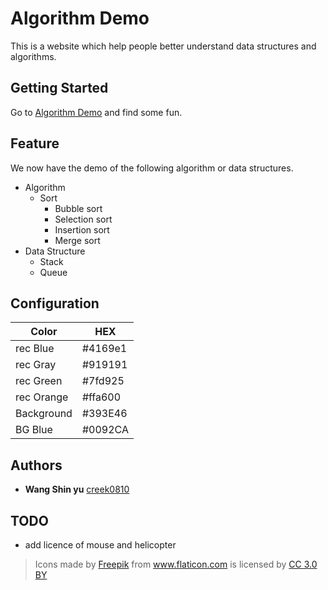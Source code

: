 # Algorithm Demo

This is a website which help people better understand data structures and algorithms.

## Getting Started

Go to [Algorithm Demo](https://creek0810.github.io/algorithm_demo2/) and find some fun.

## Feature

We now have the demo of the following algorithm or data structures.
- Algorithm
  - Sort
    - Bubble sort
    - Selection sort
    - Insertion sort
    - Merge sort
- Data Structure
  - Stack
  - Queue

## Configuration

|Color     |HEX    |
|----------|-------|
|rec Blue  |#4169e1|
|rec Gray  |#919191|
|rec Green |#7fd925|
|rec Orange|#ffa600|
|Background|#393E46|
|BG Blue   |#0092CA|

## Authors

- **Wang Shin yu** [creek0810](https://github.com/creek0810)

## TODO
- add licence of mouse and helicopter
> <div>Icons made by <a href="https://www.freepik.com/" title="Freepik">Freepik</a> from <a href="https://www.flaticon.com/"              title="Flaticon">www.flaticon.com</a> is licensed by <a href="http://creativecommons.org/licenses/by/3.0/"              title="Creative Commons BY 3.0" target="_blank">CC 3.0 BY</a></div>